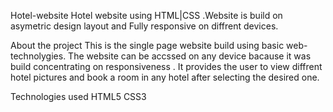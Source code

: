 Hotel-website
Hotel website using HTML|CSS .Website is build on asymetric design layout and Fully responsive on diffrent devices.

About the project
This is the single page website build using basic web-technolygies. The website can be accssed on any device bacause it was build concentrating on responsiveness . It provides the user to view diffrent hotel pictures and book a room in any hotel after selecting the desired one.

Technologies used
HTML5
CSS3

